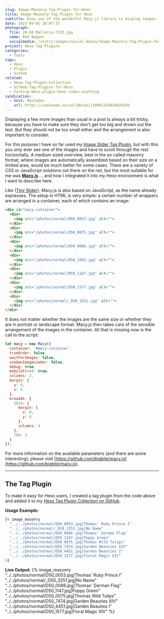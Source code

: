 ```yaml
---
slug: Image-Masonry-Tag-Plugin-for-Hexo
title: Image Masonry Tag Plugin for Hexo
subtitle: Easy use of the wonderful Macy.js library to display images in posts 
date: 2023-09-01 16:07:37
photograph:
  file: 20-08 Mallorca-7333.jpg
  name: Red Hopper
  socialmedia: /static/images/social-media/Image-Masonry-Tag-Plugin-for-Hexo.png
project: Hexo Tag Plugins
categories:
  - Tools
tags:
  - Hexo
  - Plugin
  - GitHub
related:
  - Hexo-Tag-Plugin-Collection
  - GitHub-Tag-Plugins-for-Hexo
  - Forking-Hexo-plugin-hexo-index-anything
syndication:
  - host: Mastodon
    url: https://indieweb.social/@kiko/110991254816820166
---
```


Displaying a few more images than usual in a post is always a bit tricky, because you have to make sure they don't get too big and drown out the text. But they should not be too small either and the arrangement is also important to consider.

For this purpose I have so far used my [Image Slider Tag Plugin](/post/Hexo-Tag-Plugin-Collection/#image-slide), but with this you only ever see one of the images and have to scroll through the rest horizontally. A medium sized overview, best in the so called masonry format, where images are automatically assembled based on their size on a limited area, would be much better for some cases. There are a variety of CSS or JavaScript solutions out there on the net, but the most suitable for me was [**Macy.js**](http://macyjs.com/) ... and how I integrated it into my Hexo environment is what I want to describe here.

<!-- more -->

Like ([Tiny Slider](https://github.com/ganlanyuan/tiny-slider)), Macy.js is also based on JavaScript, as the name already expresses. The setup in HTML is very simple: a certain number of wrappers are arranged in a container, each of which contains an image:

``` html
<div id="macy-container">
  <div>
    <img src="/photos/normal/D50_0053.jpg" alt="">
  </div>
  <div>
    <img src="/photos/normal/D50_0075.jpg" alt="">
  </div>
  <div>
    <img src="/photos/normal/D50_0086.jpg" alt="">
  </div>
  <div>
    <img src="/photos/normal/D50_1092.jpg" alt="">
  </div>
  <div>
    <img src="/photos/normal/D50_1147.jpg" alt="">
  </div>
  <div>
    <img src="/photos/normal/D50_1577.jpg" alt="">
  </div>
  <div>
    <img src="/photos/normal/_D50_3251.jpg" alt="">
  </div>
</div>  
```

It does not matter whether the images are the same size or whether they are in portrait or landscape format. Macy.js then takes care of the sensible arrangement of the images in the container. All that is missing now is the call to the script:

``` js
let macy = new Macy({
  container: '#macy-container',
  trueOrder: false,
  waitForImages: false,
  useOwnImageLoader: false,
  debug: true,
  mobileFirst: true,
  columns: 2,
  margin: {
    y: 6,
    x: 6
  },
  breakAt: {
    1024: {
      margin: {
        x: 8,
        y: 8
      },
      columns: 4
    },
    768: 3
  }
});
```

For more information on the available parameters (and there are some interesting), please visit [https://github.com/bigbite/macy.js](https://github.com/bigbite/macy.js).

---

## The Tag Plugin

To make it easy for Hexo users, I created a tag plugin from the code above and added it to my [Hexo Tag Plugin Collection on GitHub](https://github.com/kristofzerbe/hexo-tag-plugins#image-masonry).

**Usage Example:**

```js
{% image_masonry
  "../../photos/normal/D50_0053.jpg|Thomas' Ruby Prince I"
  "../../photos/normal/_D50_3251.jpg|No Name"
  "../../photos/normal/D50_0086.jpg|Thomas' German Flag"
  "../../photos/normal/D50_1147.jpg|Poppy Green"
  "../../photos/normal/D50_0075.jpg|Thomas Wild Tulips"
  "../../photos/normal/D50_7474.jpg|Garden Beauties XIV"
  "../../photos/normal/D50_4451.jpg|Garden Beauties I"
  "../../photos/normal/D50_1577.jpg|Floral Magic XIV"
%}
```

**Live Output:**
{% image_masonry
  "../../photos/normal/D50_0053.jpg|Thomas' Ruby Prince I"
  "../../photos/normal/_D50_3251.jpg|No Name"
  "../../photos/normal/D50_0086.jpg|Thomas' German Flag"
  "../../photos/normal/D50_1147.jpg|Poppy Green"
  "../../photos/normal/D50_0075.jpg|Thomas Wild Tulips"
  "../../photos/normal/D50_7474.jpg|Garden Beauties XIV"
  "../../photos/normal/D50_4451.jpg|Garden Beauties I"
  "../../photos/normal/D50_1577.jpg|Floral Magic XIV"
%}
